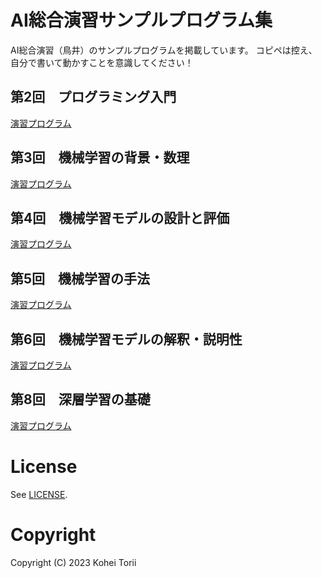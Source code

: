 # AI総合演習サンプルプログラム集
AI総合演習（鳥井）のサンプルプログラムを掲載しています。
コピペは控え、自分で書いて動かすことを意識してください！

## 第2回　プログラミング入門
[演習プログラム](./ai02.ipynb)

## 第3回　機械学習の背景・数理
[演習プログラム](./ai03.ipynb)

## 第4回　機械学習モデルの設計と評価
[演習プログラム](./ai04.ipynb)

## 第5回　機械学習の手法
[演習プログラム](./ai05.ipynb)

## 第6回　機械学習モデルの解釈・説明性
[演習プログラム](./ai06.ipynb)

## 第8回　深層学習の基礎
[演習プログラム](./ai08.ipynb)

# License
See [LICENSE](./LICENSE).

# Copyright
Copyright (C) 2023 Kohei Torii